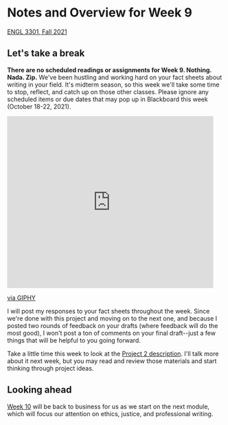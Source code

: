 # Notes and Overview for Week 9
[ENGL 3301, Fall 2021](../calendar.html)

## Let's take a break

**There are no scheduled readings or assignments for Week 9. Nothing. Nada. Zip.** We've been hustling and working hard on your fact sheets about writing in your field. It's midterm season, so this week we'll take some time to stop, reflect, and catch up on those other classes. Please ignore any scheduled items or due dates that may pop up in Blackboard this week (October 18-22, 2021).

<iframe src="https://giphy.com/embed/igsmXEkeyfPPgfU2yI" width="480" height="400" frameBorder="0" class="giphy-embed" allowFullScreen></iframe><p><a href="https://giphy.com/gifs/Friends-episode-15-friends-tv-the-one-where-ross-and-rachel-take-a-break-igsmXEkeyfPPgfU2yI">via GIPHY</a></p>

I will post my responses to your fact sheets throughout the week. Since we're done with this project and moving on to the next one, and because I posted two rounds of feedback on your drafts (where feedback will do the most good), I won't post a ton of comments on your final draft--just a few things that will be helpful to you going forward.

Take a little time this week to look at the [Project 2 description](../project-2). I'll talk more about it next week, but you may read and review those materials and start thinking through project ideas.

## Looking ahead

[Week 10](week-10-notes) will be back to business for us as we start on the next module, which will focus our attention on ethics, justice, and professional writing.
